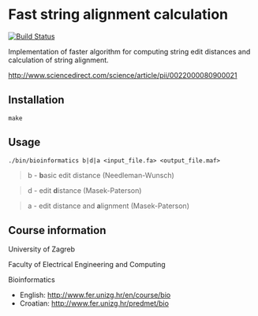 # Fast string alignment calculation
[![Build Status](https://travis-ci.org/kbiscanic/bioinformatics.svg?branch=master)](https://travis-ci.org/kbiscanic/bioinformatics)

Implementation of faster algorithm for computing string edit distances and calculation of string alignment.

http://www.sciencedirect.com/science/article/pii/0022000080900021

Installation
------------
    make

Usage
-----
    ./bin/bioinformatics b|d|a <input_file.fa> <output_file.maf>

> b - **b**asic edit distance (Needleman-Wunsch)

> d - edit **d**istance (Masek-Paterson)

> a - edit distance and **a**lignment (Masek-Paterson)

Course information
------------------
University of Zagreb

Faculty of Electrical Engineering and Computing

Bioinformatics

* English: http://www.fer.unizg.hr/en/course/bio
* Croatian: http://www.fer.unizg.hr/predmet/bio